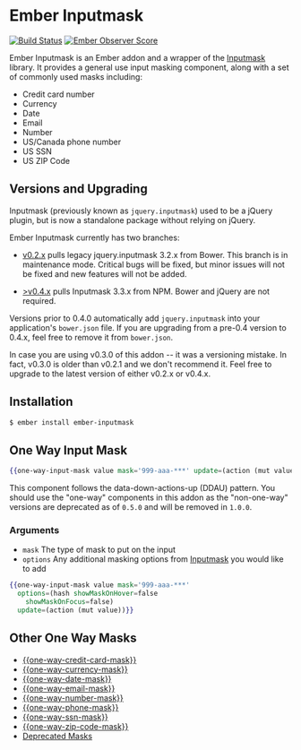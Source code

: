 # Ember Inputmask

[![Build Status](https://travis-ci.org/pzuraq/ember-inputmask.svg)](https://travis-ci.org/pzuraq/ember-inputmask)
[![Ember Observer Score](https://emberobserver.com/badges/ember-inputmask.svg)](https://emberobserver.com/addons/ember-inputmask)

Ember Inputmask is an Ember addon and a wrapper of the
[Inputmask](https://github.com/RobinHerbots/Inputmask) library. It provides a
general use input masking component, along with a set of commonly used masks
including:

  - Credit card number
  - Currency
  - Date
  - Email
  - Number
  - US/Canada phone number
  - US SSN
  - US ZIP Code

## Versions and Upgrading

Inputmask (previously known as `jquery.inputmask`) used to be a jQuery plugin,
but is now a standalone package without relying on jQuery.

Ember Inputmask currently has two branches:

  - [v0.2.x](https://github.com/pzuraq/ember-inputmask/tree/v0.2.x) pulls
    legacy jquery.inputmask 3.2.x from Bower. This branch is in maintenance
    mode. Critical bugs will be fixed, but minor issues will not be fixed and
    new features will not be added.

  - [>v0.4.x](https://github.com/pzuraq/ember-inputmask/tree/master)
    pulls Inputmask 3.3.x from NPM. Bower and jQuery are not required.

Versions prior to 0.4.0 automatically add `jquery.inputmask` into your
application's `bower.json` file. If you are upgrading from a pre-0.4 version to
0.4.x, feel free to remove it from `bower.json`.

In case you are using v0.3.0 of this addon -- it was a versioning mistake. In
fact, v0.3.0 is older than v0.2.1 and we don't recommend it. Feel free to
upgrade to the latest version of either v0.2.x or v0.4.x.

## Installation

```sh
$ ember install ember-inputmask
```

## One Way Input Mask

```hbs
{{one-way-input-mask value mask='999-aaa-***' update=(action (mut value))}}
```

This component follows the data-down-actions-up (DDAU) pattern. You should use the "one-way" components in this addon as the "non-one-way" versions are deprecated as of `0.5.0` and will be removed in `1.0.0`.

### Arguments

* `mask` The type of mask to put on the input
* `options` Any additional masking options from [Inputmask](https://github.com/RobinHerbots/Inputmask) you would like to add

```hbs
{{one-way-input-mask value mask='999-aaa-***'
  options=(hash showMaskOnHover=false
    showMaskOnFocus=false)
  update=(action (mut value))}}
```

## Other One Way Masks

* [{{one-way-credit-card-mask}}](docs/one-way-credit-card-mask.md)
* [{{one-way-currency-mask}}](docs/one-way-currency-mask.md)
* [{{one-way-date-mask}}](docs/one-way-date-mask.md)
* [{{one-way-email-mask}}](docs/one-way-email-mask.md)
* [{{one-way-number-mask}}](docs/one-way-number-mask.md)
* [{{one-way-phone-mask}}](docs/one-way-phone-mask.md)
* [{{one-way-ssn-mask}}](docs/one-way-ssn-mask.md)
* [{{one-way-zip-code-mask}}](docs/one-way-zip-code-mask.md)
* [Deprecated Masks](docs/deprecated-masks.md)

